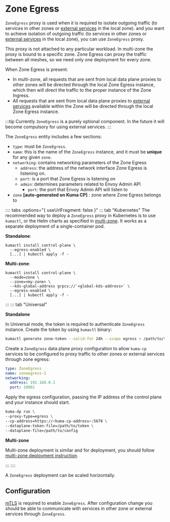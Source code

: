# Zone Egress

`ZoneEgress` proxy is used when it is required to isolate outgoing traffic (to services in other
zones or [external services](../policies/external-services.md) in the local zone).
and you want to achieve isolation of outgoing traffic (to services in other 
zones or [external services](../policies/external-services.md) in the local zone),
you can use `ZoneEgress` proxy.

This proxy is not attached to any particular workload. In multi-zone the proxy is bound to a specific zone.
Zone Egress can proxy the traffic between all meshes, so we need only one deployment for every zone.

When Zone Egress is present:
* In multi-zone, all requests that are sent from local data plane proxies to other
  zones will be directed through the local Zone Egress instance, which then will
  direct the traffic to the proper instance of the Zone Ingress.
* All requests that are sent from local data plane proxies to [external services](../policies/external-services.md)
  available within the Zone will be directed through the local Zone Egress
  instance.

:::tip
Currently `ZoneEgress` is a purely optional component.
In the future it will become compulsory for using external services.
:::

The `ZoneEgress` entity includes a few sections:

* `type`: must be `ZoneEgress`.
* `name`: this is the name of the `ZoneEgress` instance, and it must be **unique**
   for any given `zone`.
* `networking`: contains networking parameters of the Zone Egress
    * `address`: the address of the network interface Zone Egress is listening on.
    * `port`: is a port that Zone Egress is listening on
    * `admin`: determines parameters related to Envoy Admin API
      * `port`: the port that Envoy Admin API will listen to
* `zone` **[auto-generated on Kuma CP]** : zone where Zone Egress belongs to

:::: tabs :options="{ useUrlFragment: false }"
::: tab "Kubernetes"
The recommended way to deploy a `ZoneEgress` proxy in Kubernetes is to use
`kumactl`, or the Helm charts as specified in [multi-zone](../deployments/multi-zone.md).
It works as a separate deployment of a single-container pod.

**Standalone**:

```shell
kumactl install control-plane \
  --egress-enabled \
  [...] | kubectl apply -f -
```

**Multi-zone**:

```shell
kumactl install control-plane \
  --mode=zone \
  --zone=<my-zone> \
  --kds-global-address grpcs://`<global-kds-address>` \
  --egress-enabled \
  [...] | kubectl apply -f -
```

:::
::: tab "Universal"

**Standalone**

In Universal mode, the token is required to authenticate `ZoneEgress` instance. Create the token by using `kumactl` binary:

```bash
kumactl generate zone-token --valid-for 24h --scope egress > /path/to/token
```

Create a `ZoneEgress` data plane proxy configuration to allow `kuma-cp` services to be configured to proxy traffic to other zones or external services through zone egress:

```yaml
type: ZoneEgress
name: zoneegress-1
networking:
  address: 192.168.0.1
  port: 10002
```

Apply the egress configuration, passing the IP address of the control plane and your instance should start.

```bash
kuma-dp run \
--proxy-type=egress \
--cp-address=https://<kuma-cp-address>:5678 \
--dataplane-token-file=/path/to/token \
--dataplane-file=/path/to/config
```

**Multi-zone**

Multi-zone deployment is similar and for deployment, you should follow [multi-zone deployment instruction](../deployments/multi-zone.md).

:::
::::

A `ZoneEgress` deployment can be scaled horizontally.

## Configuration

[mTLS](../policies/mutual-tls.md) is required to enable `ZoneEgress`. After configuration change you should be able to communicate with services in other zone or external services through `ZoneEgress`.
